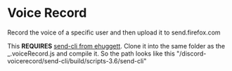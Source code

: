 # Voice Record
Record the voice of a specific user and then upload it to send.firefox.com

This **REQUIRES** [send-cli from ehuggett](https://github.com/ehuggett/send-cli). Clone it into the same folder as the _.voiceRecord.js and compile it. So the path looks like this "/discord-voicerecord/send-cli/build/scripts-3.6/send-cli"